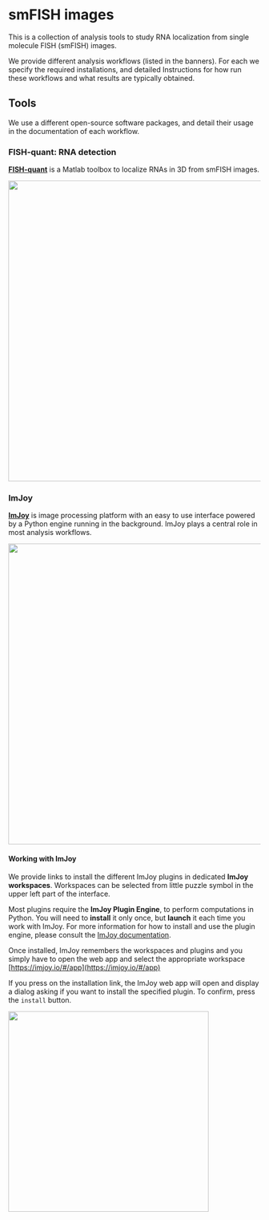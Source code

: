 
# smFISH images
This is a collection of analysis tools to study RNA localization from single
molecule FISH (smFISH) images.

We provide different analysis workflows (listed in the banners).
For each we specify the required installations, and detailed Instructions
for how run these workflows and what results are typically obtained.

## Tools
We use a different open-source software packages, and detail their usage in
the documentation of each workflow.
### FISH-quant: RNA detection
[**FISH-quant**](https://bitbucket.org/muellerflorian/fish_quant/) is a Matlab toolbox to
localize RNAs in 3D from smFISH images.

<img src="https://raw.githubusercontent.com/muellerflorian/rna-loc/master/docs/img/fq-screenshot.png" width="600px"></img>

### ImJoy
[**ImJoy**](https://imjoy.io/docs/#/) is image processing platform with an easy
 to use interface powered by a Python engine running in the background. ImJoy plays a
central role in most analysis workflows.

<img src="https://raw.githubusercontent.com/muellerflorian/rna-loc/master/docs/img/imjoy-screenshot.png" width="600px"></img>

#### Working with ImJoy
We provide links to install the different ImJoy plugins in dedicated **ImJoy workspaces**.
Workspaces can be selected from little puzzle symbol in the upper left part of the
interface.

Most plugins require the **ImJoy Plugin Engine**, to perform computations in
Python. You will need to **install** it only once, but **launch** it each time
you work with ImJoy. For more information for how to install and use the plugin engine,
please consult the [ImJoy documentation](https://imjoy.io/docs/#/user-manual?id=python-engine).

Once installed, ImJoy remembers the workspaces and plugins and you simply have to
open the web app and select the appropriate workspace [https://imjoy.io/#/app](https://imjoy.io/#/app)

If you press on the installation link, the ImJoy web app will open and display a
dialog asking if you want to install the specified plugin. To confirm, press the `install` button.

<img src="https://raw.githubusercontent.com/muellerflorian/fishquant-analyst/master/docs/img/annotor_install.png" width="400px"></img>

